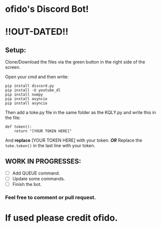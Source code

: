 # ofido's Discord Bot!

# !!OUT-DATED!!

## Setup:

Clone/Download the files via the green button in the right side of the screen.

Open your cmd and then write:
```
pip install discord.py
pip install -U youtube_dl
pip install numpy
pip install asyncio
pip install asyncio
```

Then add a toke.py file in the same folder as the KQLY.py and write this in the file:
```
def token():
    return "[YOUR TOKEN HERE]"
```
And **replace** [YOUR TOKEN HERE] with your token.
**_OR_**
Replace the `toke.token()` in the last line with your token.

## WORK IN PROGRESSES:

- [ ] Add QUEUE command.
- [ ] Update some commands.
- [ ] Finish the bot.

### Feel free to comment or pull request.

# If used please credit ofido.
